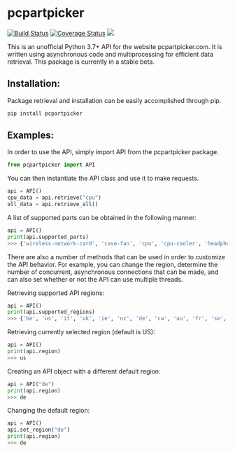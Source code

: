 # pcpartpicker

[![Build Status](https://travis-ci.org/JonathanVusich/pcpartpicker.svg?branch=master)](https://travis-ci.org/JonathanVusich/pcpartpicker)
[![Coverage Status](https://coveralls.io/repos/github/JonathanVusich/pcpartpicker/badge.svg?branch=master&kill_cache=1)](https://coveralls.io/github/JonathanVusich/pcpartpicker?branch=master&kill_cache=1)
![](https://img.shields.io/pypi/dm/pcpartpicker.svg)

This is an unofficial Python 3.7+ API for the website pcpartpicker.com.
It is written using asynchronous code and multiprocessing for efficient data retrieval. 
This package is currently in a stable beta.

## Installation:
Package retrieval and installation can be easily accomplished through pip.
```python
pip install pcpartpicker
```

## Examples:
In order to use the API, simply import API from the pcpartpicker package.
```python
from pcpartpicker import API
```
You can then instantiate the API class and use it to make requests.
```python
api = API()
cpu_data = api.retrieve("cpu")
all_data = api.retrieve_all()
```

A list of supported parts can be obtained in the following manner:
```python
api = API()
print(api.supported_parts)
>>> {'wireless-network-card', 'case-fan', 'cpu', 'cpu-cooler', 'headphones', 'motherboard', 'monitor', 'internal-hard-drive', 'external-hard-drive', 'ups', 'fan-controller', 'case', 'keyboard', 'mouse', 'wired-network-card', 'sound-card', 'video-card', 'speakers', 'optical-drive', 'power-supply', 'thermal-paste', 'memory'}
```

There are also a number of methods that can be used in order to customize the API behavior.
For example, you can change the region, determine the number of concurrent, asynchronous connections
that can be made, and can also set whether or not the API can use multiple threads.

Retrieving supported API regions:
```python
api = API()
print(api.supported_regions)
>>> {'be', 'us', 'it', 'uk', 'ie', 'nz', 'de', 'ca', 'au', 'fr', 'se', 'es', 'in'}
```

Retrieving currently selected region (default is US):
```python
api = API()
print(api.region)
>>> us
```

Creating an API object with a different default region:
```python
api = API("de")
print(api.region)
>>> de
```

Changing the default region:
```python
api = API()
api.set_region("de")
print(api.region)
>>> de
```
